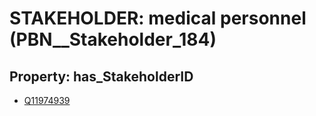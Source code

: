 # STAKEHOLDER: __medical personnel__ (PBN__Stakeholder_184)

## Property: has_StakeholderID

* [Q11974939](Q11974939)

